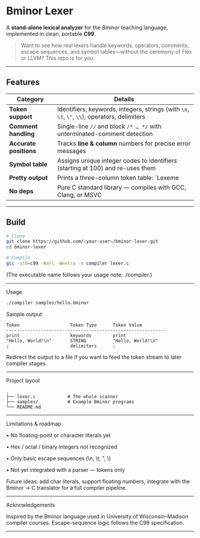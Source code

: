 # Bminor Lexer

A **stand-alone lexical analyzer** for the *Bminor* teaching language, implemented in clean, portable **C99**.

> Want to see how real lexers handle keywords, operators, comments, escape sequences, and symbol tables—without the ceremony of Flex or LLVM? This repo is for you.

---

## Features

| Category | Details |
|----------|---------|
| **Token support** | Identifiers, keywords, integers, strings (with `\n`, `\t`, `\"`, `\\`), operators, delimiters |
| **Comment handling** | Single-line `//` and block `/* … */` with unterminated-comment detection |
| **Accurate positions** | Tracks **line & column** numbers for precise error messages |
| **Symbol table** | Assigns unique integer codes to identifiers (starting at 100) and re-uses them |
| **Pretty output** | Prints a three-column token table: `Lexeme | Token Type | Token Value` |
| **No deps** | Pure C standard library — compiles with GCC, Clang, or MSVC |

---

## Build

```bash
# Clone
git clone https://github.com/<your-user>/bminor-lexer.git
cd bminor-lexer

# Compile
gcc -std=c99 -Wall -Wextra -o compiler lexer.c
```
(The executable name follows your usage note: ./compiler.)

---

Usage
```bash
./compiler samples/hello.bminor
```
Sample output
```
Token               	Token Type     	Token Value
------------------------------------------------------------
print               	keywords       	print
"Hello, World!\n"   	STRING         	"Hello, World!\n"
;                   	delimiters     	;
```
Redirect the output to a file if you want to feed the token stream to later compiler stages.

---

Project layout
```
.
├── lexer.c            # The whole scanner
├── samples/           # Example Bminor programs
└── README.md
```

---

Limitations & roadmap

•	No floating-point or character literals yet

•	Hex / octal / binary integers not recognized

•	Only basic escape sequences (\n, \t, \", \\)

•	Not yet integrated with a parser — tokens only

Future ideas: add char literals, support floating numbers, integrate with the Bminor → C translator for a full compiler pipeline.

---

Acknowledgements

Inspired by the Bminor language used in University of Wisconsin–Madison compiler courses.
Escape-sequence logic follows the C99 specification.

---
